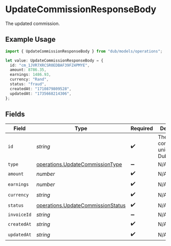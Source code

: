 # UpdateCommissionResponseBody

The updated commission.

## Example Usage

```typescript
import { UpdateCommissionResponseBody } from "dub/models/operations";

let value: UpdateCommissionResponseBody = {
  id: "cm_1JVR7XRCSR0EDBAF39FZ4PMYE",
  amount: 8786.35,
  earnings: 1486.93,
  currency: "Rand",
  status: "fraud",
  createdAt: "1710879809528",
  updatedAt: "1735668214306",
};
```

## Fields

| Field                                                                                  | Type                                                                                   | Required                                                                               | Description                                                                            | Example                                                                                |
| -------------------------------------------------------------------------------------- | -------------------------------------------------------------------------------------- | -------------------------------------------------------------------------------------- | -------------------------------------------------------------------------------------- | -------------------------------------------------------------------------------------- |
| `id`                                                                                   | *string*                                                                               | :heavy_check_mark:                                                                     | The commission's unique ID on Dub.                                                     | cm_1JVR7XRCSR0EDBAF39FZ4PMYE                                                           |
| `type`                                                                                 | [operations.UpdateCommissionType](../../models/operations/updatecommissiontype.md)     | :heavy_minus_sign:                                                                     | N/A                                                                                    |                                                                                        |
| `amount`                                                                               | *number*                                                                               | :heavy_check_mark:                                                                     | N/A                                                                                    |                                                                                        |
| `earnings`                                                                             | *number*                                                                               | :heavy_check_mark:                                                                     | N/A                                                                                    |                                                                                        |
| `currency`                                                                             | *string*                                                                               | :heavy_check_mark:                                                                     | N/A                                                                                    |                                                                                        |
| `status`                                                                               | [operations.UpdateCommissionStatus](../../models/operations/updatecommissionstatus.md) | :heavy_check_mark:                                                                     | N/A                                                                                    |                                                                                        |
| `invoiceId`                                                                            | *string*                                                                               | :heavy_minus_sign:                                                                     | N/A                                                                                    |                                                                                        |
| `createdAt`                                                                            | *string*                                                                               | :heavy_check_mark:                                                                     | N/A                                                                                    |                                                                                        |
| `updatedAt`                                                                            | *string*                                                                               | :heavy_check_mark:                                                                     | N/A                                                                                    |                                                                                        |